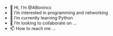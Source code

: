 - 👋 Hi, I’m @ABonincc
- 👀 I’m interested in programming and networking
- 🌱 I’m currently learning Python
- 💞️ I’m looking to collaborate on ...
- 📫 How to reach me ...

<!---
ABonincc/ABonincc is a ✨ special ✨ repository because its `README.md` (this file) appears on your GitHub profile.
You can click the Preview link to take a look at your changes.
--->
